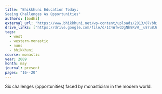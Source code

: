 ```yaml
---
title: "Bhikkhuni Education Today:
Seeing Challenges As Opportunities"
authors: [bodhi]
external_url: "https://www.bhikkhuni.net/wp-content/uploads/2013/07/bhikkhuni-education-today_winter2011.pdf"
drive_links: ["https://drive.google.com/file/d/1C4WfwcDgNh8KvW__u87u8JmpsEpN7VQT/view?usp=drivesdk"]
tags:
  - west
  - western-monastic
  - nuns
  - bhikkhuni
course: monastic
year: 2009
month: may
journal: present
pages: "16--20"
---
```


Six challenges (opportunities) faced by monasticism in the modern world.
